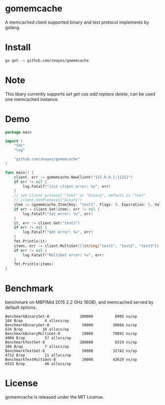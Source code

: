gomemcache
===========

A memcached client supported binary and text protocol implements by golang.

Install
===========
```bash
go get -u github.com/zeayes/gomemcache
```

Note
===========
This libary currently supports *set* *get* *cas* *add* *replace* *delete*, can be used one memcached instance.

Demo
===========
```go
package main

import (
	"fmt"
	"log"

	"github.com/zeayes/gomemcache"
)

func main() {
	client, err := gomemcache.NewClient("127.0.0.1:11211")
	if err != nil {
		log.Fatalf("init client error: %v", err)
	}
	// set client protocol "text" or "binary", default is "text"
	// client.SetProtocol("binary")
	item := &gomemcache.Item{Key: "test1", Flags: 9, Expiration: 5, Value: []byte("replace_value")}
	if err = client.Set(item); err != nil {
		log.Fatalf("Set error: %v", err)
	}
	it, err := client.Get("test1")
	if err != nil {
		log.Fatalf("Get error: %v", err)
	}
	fmt.Println(it)
	items, err := client.MultiGet([]string{"test1", "test2", "test3"})
	if err != nil {
		log.Fatalf("MultiGet error: %v", err)
	}
	fmt.Println(items)
}
```

Benchmark
===========
benchmark on MBP(Mid 2015 2.2 GHz 16GB), and memcached served by default options.
```
BenchmarkBinarySet-8              200000          6005 ns/op         184 B/op          4 allocs/op
BenchmarkBinaryGet-8               50000         30666 ns/op         624 B/op         10 allocs/op
BenchmarkBinaryMultiGet-8          20000         79891 ns/op        4004 B/op         57 allocs/op
BenchmarkTextSet-8                200000          6319 ns/op         160 B/op          7 allocs/op
BenchmarkTextGet-8                 50000         32742 ns/op        4712 B/op         11 allocs/op
BenchmarkTextMultiGet-8            30000         42629 ns/op        6532 B/op         46 allocs/op
```

License
===========

gomemcache is released under the MIT License.
